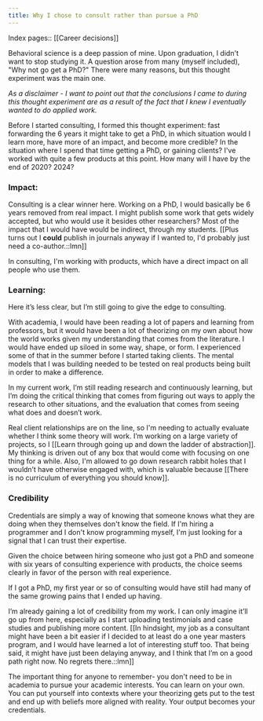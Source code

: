 ```yaml
---
title: Why I chose to consult rather than pursue a PhD
---
```

Index pages:: [[Career decisions]]

Behavioral science is a deep passion of mine. Upon graduation, I didn't want to stop studying it. A question arose from many (myself included), "Why not go get a PhD?" There were many reasons, but this thought experiment was the main one.

*As a disclaimer - I want to point out that the conclusions I came to during this thought experiment are as a result of the fact that I knew I eventually wanted to do applied work.*

Before I started consulting, I formed this thought experiment: fast forwarding the 6 years it might take to get a PhD, in which situation would I learn more, have more of an impact, and become more credible? In the situation where I spend that time getting a PhD, or gaining clients?  I've worked with quite a few products at this point. How many will I have by the end of 2020?  2024?

### Impact:
Consulting is a clear winner here. Working on a PhD, I would basically be 6 years removed from real impact. I might publish some work that gets widely accepted, but who would use it besides other researchers? Most of the impact that I would have would be indirect, through my students. [[Plus turns out I __could__ publish in journals anyway if I wanted to, I'd probably just need a co-author.::lmn]]

In consulting, I'm working with products, which have a direct impact on all people who use them.

### Learning:

Here it’s less clear, but I’m still going to give the edge to consulting.

With academia, I would have been reading a lot of papers and learning from professors, but it would have been a lot of theorizing on my own about how the world works given my understanding that comes from the literature.  I would have ended up siloed in some way, shape, or form.  I experienced some of that in the summer before I started taking clients.  The mental models that I was building needed to be tested on real products being built in order to make a difference.

In my current work, I’m still reading research and continuously learning, but I’m doing the critical thinking that comes from figuring out ways to apply the research to other situations, and the evaluation that comes from seeing what does and doesn’t work. 

Real client relationships are on the line, so I'm needing to actually evaluate whether I think some theory will work. I’m working on a large variety of projects, so I [[Learn through going up and down the ladder of abstraction]]. My thinking is driven out of any box that would come with focusing on one thing for a while. Also, I'm allowed to go down research rabbit holes that I wouldn’t have otherwise engaged with, which is valuable because [[There is no curriculum of everything you should know]].

### Credibility
Credentials are simply a way of knowing that someone knows what they are doing when they themselves don't know the field. If I'm hiring a programmer and I don't know programming myself, I'm just looking for a signal that I can trust their expertise.

Given the choice between hiring someone who just got a PhD and someone with six years of consulting experience with products, the choice seems clearly in favor of the person with real experience.

If I got a PhD, my first year or so of consulting would have still had many of the same growing pains that I ended up having.

I’m already gaining a lot of credibility from my work. I can only imagine it’ll go up from here, especially as I start uploading testimonials and case studies and publishing more content.
[[In hindsight, my job as a consultant might have been a bit easier if I decided to at least do a one year masters program, and I would have learned a lot of interesting stuff too. That being said, it might have just been delaying anyway, and I think that I’m on a good path right now. No regrets there.::lmn]]

The important thing for anyone to remember- you don't need to be in academia to pursue your academic interests. You can learn on your own. You can put yourself into contexts where your theorizing gets put to the test and end up with beliefs more aligned with reality. Your output becomes your credentials.
